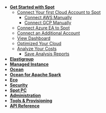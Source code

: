 <!-- Table of Contents -->

- [**Get Started with Spot**](connect-your-cloud-provider/)
  - [Connect Your first Cloud Account to Spot](connect-your-cloud-provider/first-account/)
    - [Connect AWS Manually](connect-your-cloud-provider/first-account/aws-manually)
    - [Connect GCP Manually](connect-your-cloud-provider/first-account/gcp-manually)
  - [Connect Azure EA to Spot](connect-your-cloud-provider/azure-ea-account)
  - [Connect an Additional Account](connect-your-cloud-provider/additional-account)
  - [View Dashboard](connect-your-cloud-provider/dashboard)
  - [Optimized Your Cloud](connect-your-cloud-provider/optimize)
  - [Analyze Your Costs](connect-your-cloud-provider/cost-analysis/)
    - [Save Analysis Reports](connect-your-cloud-provider/cost-analysis/save-reports)
- [**Elastigroup**](elastigroup/)
- [**Managed Instance**](managed-instance/)  
- [**Ocean**](ocean/)
- [**Ocean for Apache Spark**](ocean-spark/)
- [**Eco**](eco/)
- [**Security**](spot-security/)
- [**Spot PC**](spot-pc/)
- [**Administration**](administration/)
- [**Tools & Provisioning**](tools-and-provisioning/)
- <a href="https://docs.spot.io/api" target="_blank"><strong>API Reference <i data-feather="external-link"></i></strong></a>
